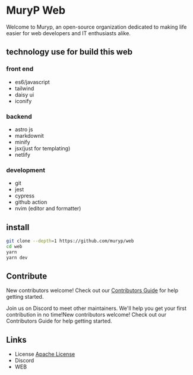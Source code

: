 # MuryP Web
Welcome to Muryp, an open-source organization dedicated to making life easier for web developers and IT enthusiasts alike.
## technology use for build this web
### front end
- es6/javascript
- tailwind
- daisy ui
- iconify

### backend
- astro js
- markdownit
- minify
- jsx(just for templating)
- netlify

### development
- git
- jest
- cypress
- github action
- nvim (editor and formatter)
## install
```bash
git clone --depth=1 https://github.com/muryp/web
cd web
yarn
yarn dev
```
## Contribute
New contributors welcome! Check out our [Contributors Guide](./CONTRIBUTE.md) for help getting started.

Join us on Discord to meet other maintainers. We'll help you get your first contribution in no time!New contributors welcome! Check out our Contributors Guide for help getting started.
## Links
- License [Apache License](./LICENSE)
- Discord
- WEB
